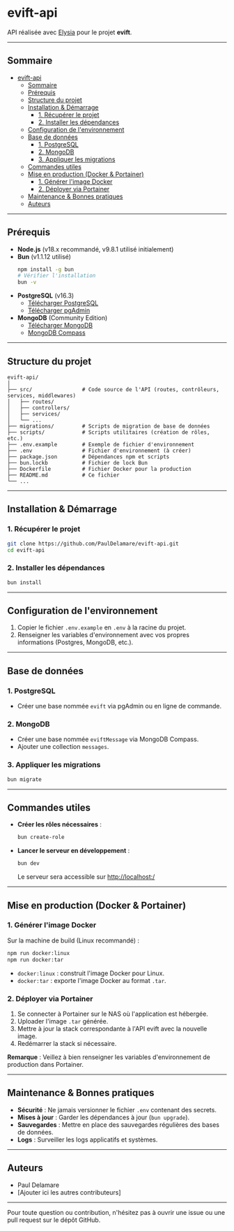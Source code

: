 # evift-api

API réalisée avec [Elysia](https://elysiajs.com/) pour le projet **evift**.

---

## Sommaire

- [evift-api](#evift-api)
  - [Sommaire](#sommaire)
  - [Prérequis](#prérequis)
  - [Structure du projet](#structure-du-projet)
  - [Installation \& Démarrage](#installation--démarrage)
    - [1. Récupérer le projet](#1-récupérer-le-projet)
    - [2. Installer les dépendances](#2-installer-les-dépendances)
  - [Configuration de l'environnement](#configuration-de-lenvironnement)
  - [Base de données](#base-de-données)
    - [1. PostgreSQL](#1-postgresql)
    - [2. MongoDB](#2-mongodb)
    - [3. Appliquer les migrations](#3-appliquer-les-migrations)
  - [Commandes utiles](#commandes-utiles)
  - [Mise en production (Docker \& Portainer)](#mise-en-production-docker--portainer)
    - [1. Générer l'image Docker](#1-générer-limage-docker)
    - [2. Déployer via Portainer](#2-déployer-via-portainer)
  - [Maintenance \& Bonnes pratiques](#maintenance--bonnes-pratiques)
  - [Auteurs](#auteurs)

---

## Prérequis

- **Node.js** (v18.x recommandé, v9.8.1 utilisé initialement)
- **Bun** (v1.1.12 utilisé)
  ```bash
  npm install -g bun
  # Vérifier l'installation
  bun -v
  ```
- **PostgreSQL** (v16.3)
  - [Télécharger PostgreSQL](https://www.postgresql.org/download/)
  - [Télécharger pgAdmin](https://www.pgadmin.org/download/)
- **MongoDB** (Community Edition)
  - [Télécharger MongoDB](https://www.mongodb.com/try/download/community)
  - [MongoDB Compass](https://www.mongodb.com/products/compass)

---

## Structure du projet

```
evift-api/
│
├── src/                # Code source de l'API (routes, contrôleurs, services, middlewares)
│   ├── routes/
│   ├── controllers/
│   ├── services/
│   └── ...
├── migrations/         # Scripts de migration de base de données
├── scripts/            # Scripts utilitaires (création de rôles, etc.)
├── .env.example        # Exemple de fichier d'environnement
├── .env                # Fichier d'environnement (à créer)
├── package.json        # Dépendances npm et scripts
├── bun.lockb           # Fichier de lock Bun
├── Dockerfile          # Fichier Docker pour la production
├── README.md           # Ce fichier
└── ...
```

---

## Installation & Démarrage

### 1. Récupérer le projet

```bash
git clone https://github.com/PaulDelamare/evift-api.git
cd evift-api
```

### 2. Installer les dépendances

```bash
bun install
```

---

## Configuration de l'environnement

1. Copier le fichier `.env.example` en `.env` à la racine du projet.
2. Renseigner les variables d'environnement avec vos propres informations (Postgres, MongoDB, etc.).

---

## Base de données

### 1. PostgreSQL

- Créer une base nommée `evift` via pgAdmin ou en ligne de commande.

### 2. MongoDB

- Créer une base nommée `eviftMessage` via MongoDB Compass.
- Ajouter une collection `messages`.

### 3. Appliquer les migrations

```bash
bun migrate
```

---

## Commandes utiles

- **Créer les rôles nécessaires** :
  ```bash
  bun create-role
  ```
- **Lancer le serveur en développement** :
  ```bash
  bun dev
  ```
  Le serveur sera accessible sur [http://localhost:/](http://localhost:/)

---

## Mise en production (Docker & Portainer)

### 1. Générer l'image Docker

Sur la machine de build (Linux recommandé) :

```bash
npm run docker:linux
npm run docker:tar
```

- `docker:linux` : construit l'image Docker pour Linux.
- `docker:tar` : exporte l'image Docker au format `.tar`.

### 2. Déployer via Portainer

1. Se connecter à Portainer sur le NAS où l'application est hébergée.
2. Uploader l'image `.tar` générée.
3. Mettre à jour la stack correspondante à l'API evift avec la nouvelle image.
4. Redémarrer la stack si nécessaire.

**Remarque** : Veillez à bien renseigner les variables d'environnement de production dans Portainer.

---

## Maintenance & Bonnes pratiques

- **Sécurité** : Ne jamais versionner le fichier `.env` contenant des secrets.
- **Mises à jour** : Garder les dépendances à jour (`bun upgrade`).
- **Sauvegardes** : Mettre en place des sauvegardes régulières des bases de données.
- **Logs** : Surveiller les logs applicatifs et systèmes.

---

## Auteurs

- Paul Delamare
- [Ajouter ici les autres contributeurs]

---

Pour toute question ou contribution, n'hésitez pas à ouvrir une issue ou une pull request sur le dépôt GitHub.

